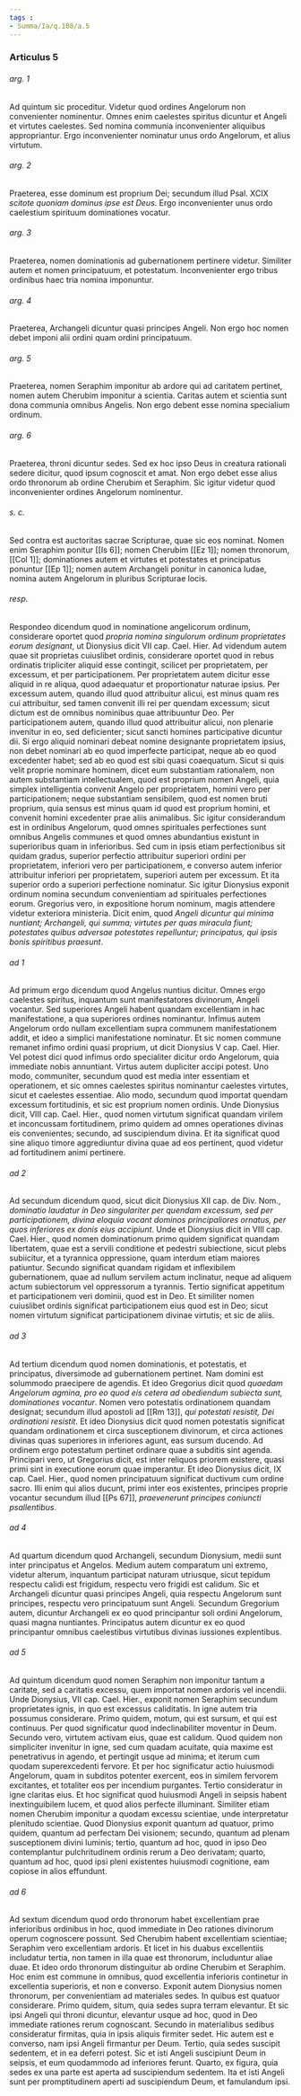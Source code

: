 ```yaml
---
tags : 
- Summa/Ia/q.108/a.5
---
```


### Articulus 5

###### arg. 1
Ad quintum sic proceditur. Videtur quod ordines Angelorum non convenienter nominentur. Omnes enim caelestes spiritus dicuntur et Angeli et virtutes caelestes. Sed nomina communia inconvenienter aliquibus appropriantur. Ergo inconvenienter nominatur unus ordo Angelorum, et alius virtutum.

###### arg. 2
Praeterea, esse dominum est proprium Dei; secundum illud Psal. XCIX *scitote quoniam dominus ipse est Deus*. Ergo inconvenienter unus ordo caelestium spirituum dominationes vocatur.

###### arg. 3
Praeterea, nomen dominationis ad gubernationem pertinere videtur. Similiter autem et nomen principatuum, et potestatum. Inconvenienter ergo tribus ordinibus haec tria nomina imponuntur.

###### arg. 4
Praeterea, Archangeli dicuntur quasi principes Angeli. Non ergo hoc nomen debet imponi alii ordini quam ordini principatuum.

###### arg. 5
Praeterea, nomen Seraphim imponitur ab ardore qui ad caritatem pertinet, nomen autem Cherubim imponitur a scientia. Caritas autem et scientia sunt dona communia omnibus Angelis. Non ergo debent esse nomina specialium ordinum.

###### arg. 6
Praeterea, throni dicuntur sedes. Sed ex hoc ipso Deus in creatura rationali sedere dicitur, quod ipsum cognoscit et amat. Non ergo debet esse alius ordo thronorum ab ordine Cherubim et Seraphim. Sic igitur videtur quod inconvenienter ordines Angelorum nominentur.

###### s. c.
Sed contra est auctoritas sacrae Scripturae, quae sic eos nominat. Nomen enim Seraphim ponitur [[Is 6]]; nomen Cherubim [[Ez 1]]; nomen thronorum, [[Col 1]]; dominationes autem et virtutes et potestates et principatus ponuntur [[Ep 1]]; nomen autem Archangeli ponitur in canonica Iudae, nomina autem Angelorum in pluribus Scripturae locis.

###### resp.
Respondeo dicendum quod in nominatione angelicorum ordinum, considerare oportet quod *propria nomina singulorum ordinum proprietates eorum designant*, ut Dionysius dicit VII cap. Cael. Hier. Ad videndum autem quae sit proprietas cuiuslibet ordinis, considerare oportet quod in rebus ordinatis tripliciter aliquid esse contingit, scilicet per proprietatem, per excessum, et per participationem. Per proprietatem autem dicitur esse aliquid in re aliqua, quod adaequatur et proportionatur naturae ipsius. Per excessum autem, quando illud quod attribuitur alicui, est minus quam res cui attribuitur, sed tamen convenit illi rei per quendam excessum; sicut dictum est de omnibus nominibus quae attribuuntur Deo. Per participationem autem, quando illud quod attribuitur alicui, non plenarie invenitur in eo, sed deficienter; sicut sancti homines participative dicuntur dii. Si ergo aliquid nominari debeat nomine designante proprietatem ipsius, non debet nominari ab eo quod imperfecte participat, neque ab eo quod excedenter habet; sed ab eo quod est sibi quasi coaequatum. Sicut si quis velit proprie nominare hominem, dicet eum substantiam rationalem, non autem substantiam intellectualem, quod est proprium nomen Angeli, quia simplex intelligentia convenit Angelo per proprietatem, homini vero per participationem; neque substantiam sensibilem, quod est nomen bruti proprium, quia sensus est minus quam id quod est proprium homini, et convenit homini excedenter prae aliis animalibus. Sic igitur considerandum est in ordinibus Angelorum, quod omnes spirituales perfectiones sunt omnibus Angelis communes et quod omnes abundantius existunt in superioribus quam in inferioribus. Sed cum in ipsis etiam perfectionibus sit quidam gradus, superior perfectio attribuitur superiori ordini per proprietatem, inferiori vero per participationem, e converso autem inferior attribuitur inferiori per proprietatem, superiori autem per excessum. Et ita superior ordo a superiori perfectione nominatur. Sic igitur Dionysius exponit ordinum nomina secundum convenientiam ad spirituales perfectiones eorum. Gregorius vero, in expositione horum nominum, magis attendere videtur exteriora ministeria. Dicit enim, quod *Angeli dicuntur qui minima nuntiant; Archangeli, qui summa; virtutes per quas miracula fiunt; potestates quibus adversae potestates repelluntur; principatus, qui ipsis bonis spiritibus praesunt*.

###### ad 1
Ad primum ergo dicendum quod Angelus nuntius dicitur. Omnes ergo caelestes spiritus, inquantum sunt manifestatores divinorum, Angeli vocantur. Sed superiores Angeli habent quandam excellentiam in hac manifestatione, a qua superiores ordines nominantur. Infimus autem Angelorum ordo nullam excellentiam supra communem manifestationem addit, et ideo a simplici manifestatione nominatur. Et sic nomen commune remanet infimo ordini quasi proprium, ut dicit Dionysius V cap. Cael. Hier. Vel potest dici quod infimus ordo specialiter dicitur ordo Angelorum, quia immediate nobis annuntiant. Virtus autem dupliciter accipi potest. Uno modo, communiter, secundum quod est media inter essentiam et operationem, et sic omnes caelestes spiritus nominantur caelestes virtutes, sicut et caelestes essentiae. Alio modo, secundum quod importat quendam excessum fortitudinis, et sic est proprium nomen ordinis. Unde Dionysius dicit, VIII cap. Cael. Hier., quod nomen virtutum significat quandam virilem et inconcussam fortitudinem, primo quidem ad omnes operationes divinas eis convenientes; secundo, ad suscipiendum divina. Et ita significat quod sine aliquo timore aggrediuntur divina quae ad eos pertinent, quod videtur ad fortitudinem animi pertinere.

###### ad 2
Ad secundum dicendum quod, sicut dicit Dionysius XII cap. de Div. Nom., *dominatio laudatur in Deo singulariter per quendam excessum, sed per participationem, divina eloquia vocant dominos principaliores ornatus, per quos inferiores ex donis eius accipiunt*. Unde et Dionysius dicit in VIII cap. Cael. Hier., quod nomen dominationum primo quidem significat quandam libertatem, quae est a servili conditione et pedestri subiectione, sicut plebs subiicitur, et a tyrannica oppressione, quam interdum etiam maiores patiuntur. Secundo significat quandam rigidam et inflexibilem gubernationem, quae ad nullum servilem actum inclinatur, neque ad aliquem actum subiectorum vel oppressorum a tyrannis. Tertio significat appetitum et participationem veri dominii, quod est in Deo. Et similiter nomen cuiuslibet ordinis significat participationem eius quod est in Deo; sicut nomen virtutum significat participationem divinae virtutis; et sic de aliis.

###### ad 3
Ad tertium dicendum quod nomen dominationis, et potestatis, et principatus, diversimode ad gubernationem pertinet. Nam domini est solummodo praecipere de agendis. Et ideo Gregorius dicit quod *quaedam Angelorum agmina, pro eo quod eis cetera ad obediendum subiecta sunt, dominationes vocantur*. Nomen vero potestatis ordinationem quandam designat; secundum illud apostoli ad [[Rm 13]], *qui potestati resistit, Dei ordinationi resistit*. Et ideo Dionysius dicit quod nomen potestatis significat quandam ordinationem et circa susceptionem divinorum, et circa actiones divinas quas superiores in inferiores agunt, eas sursum ducendo. Ad ordinem ergo potestatum pertinet ordinare quae a subditis sint agenda. Principari vero, ut Gregorius dicit, est inter reliquos priorem existere, quasi primi sint in executione eorum quae imperantur. Et ideo Dionysius dicit, IX cap. Cael. Hier., quod nomen principatuum significat ductivum cum ordine sacro. Illi enim qui alios ducunt, primi inter eos existentes, principes proprie vocantur secundum illud [[Ps 67]], *praevenerunt principes coniuncti psallentibus*.

###### ad 4
Ad quartum dicendum quod Archangeli, secundum Dionysium, medii sunt inter principatus et Angelos. Medium autem comparatum uni extremo, videtur alterum, inquantum participat naturam utriusque, sicut tepidum respectu calidi est frigidum, respectu vero frigidi est calidum. Sic et Archangeli dicuntur quasi principes Angeli, quia respectu Angelorum sunt principes, respectu vero principatuum sunt Angeli. Secundum Gregorium autem, dicuntur Archangeli ex eo quod principantur soli ordini Angelorum, quasi magna nuntiantes. Principatus autem dicuntur ex eo quod principantur omnibus caelestibus virtutibus divinas iussiones explentibus.

###### ad 5
Ad quintum dicendum quod nomen Seraphim non imponitur tantum a caritate, sed a caritatis excessu, quem importat nomen ardoris vel incendii. Unde Dionysius, VII cap. Cael. Hier., exponit nomen Seraphim secundum proprietates ignis, in quo est excessus caliditatis. In igne autem tria possumus considerare. Primo quidem, motum, qui est sursum, et qui est continuus. Per quod significatur quod indeclinabiliter moventur in Deum. Secundo vero, virtutem activam eius, quae est calidum. Quod quidem non simpliciter invenitur in igne, sed cum quadam acuitate, quia maxime est penetrativus in agendo, et pertingit usque ad minima; et iterum cum quodam superexcedenti fervore. Et per hoc significatur actio huiusmodi Angelorum, quam in subditos potenter exercent, eos in similem fervorem excitantes, et totaliter eos per incendium purgantes. Tertio consideratur in igne claritas eius. Et hoc significat quod huiusmodi Angeli in seipsis habent inextinguibilem lucem, et quod alios perfecte illuminant. Similiter etiam nomen Cherubim imponitur a quodam excessu scientiae, unde interpretatur plenitudo scientiae. Quod Dionysius exponit quantum ad quatuor, primo quidem, quantum ad perfectam Dei visionem; secundo, quantum ad plenam susceptionem divini luminis; tertio, quantum ad hoc, quod in ipso Deo contemplantur pulchritudinem ordinis rerum a Deo derivatam; quarto, quantum ad hoc, quod ipsi pleni existentes huiusmodi cognitione, eam copiose in alios effundunt.

###### ad 6
Ad sextum dicendum quod ordo thronorum habet excellentiam prae inferioribus ordinibus in hoc, quod immediate in Deo rationes divinorum operum cognoscere possunt. Sed Cherubim habent excellentiam scientiae; Seraphim vero excellentiam ardoris. Et licet in his duabus excellentiis includatur tertia, non tamen in illa quae est thronorum, includuntur aliae duae. Et ideo ordo thronorum distinguitur ab ordine Cherubim et Seraphim. Hoc enim est commune in omnibus, quod excellentia inferioris continetur in excellentia superioris, et non e converso. Exponit autem Dionysius nomen thronorum, per convenientiam ad materiales sedes. In quibus est quatuor considerare. Primo quidem, situm, quia sedes supra terram elevantur. Et sic ipsi Angeli qui throni dicuntur, elevantur usque ad hoc, quod in Deo immediate rationes rerum cognoscant. Secundo in materialibus sedibus consideratur firmitas, quia in ipsis aliquis firmiter sedet. Hic autem est e converso, nam ipsi Angeli firmantur per Deum. Tertio, quia sedes suscipit sedentem, et in ea deferri potest. Sic et isti Angeli suscipiunt Deum in seipsis, et eum quodammodo ad inferiores ferunt. Quarto, ex figura, quia sedes ex una parte est aperta ad suscipiendum sedentem. Ita et isti Angeli sunt per promptitudinem aperti ad suscipiendum Deum, et famulandum ipsi.

